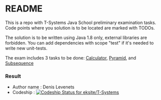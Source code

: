 # README #

This is a repo with T-Systems Java School preliminary examination tasks.
Code points where you solution is to be located are marked with TODOs.

The solution is to be written using Java 1.8 only, external libraries are forbidden. 
You can add dependencies with scope "test" if it's needed to write new unit-tests.

The exam includes 3 tasks to be done: [Calculator](/tasks/Calculator.md), [Pyramid](/tasks/Pyramid.md), and 
[Subsequence](/tasks/Subsequence.md)

### Result ###

* Author name : Denis Levenets
* Codeship : [![Codeship Status for eksite/T-Systems](https://app.codeship.com/projects/13e917c0-1529-0138-c429-5a87034e89f0/status?branch=master)](https://app.codeship.com/projects/380713)
